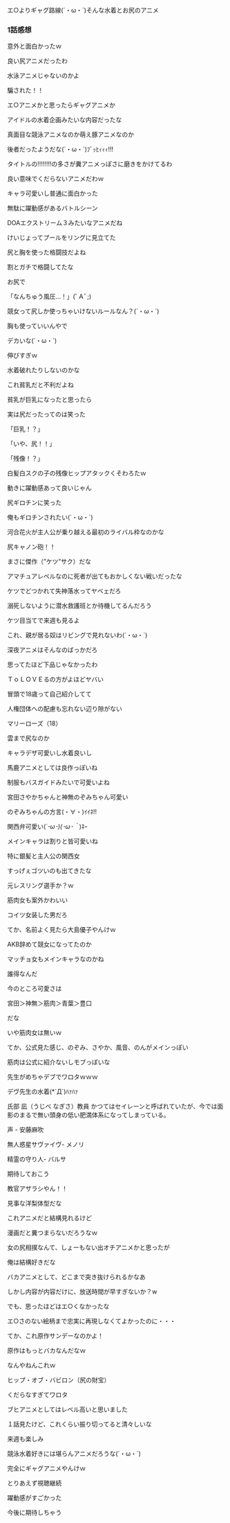 エ○よりギャグ路線(´・ω・`)そんな水着とお尻のアニメ



### 1話感想


意外と面白かったｗ



良い尻アニメだったわ



水泳アニメじゃないのかよ

騙された！！



エ○アニメかと思ったらギャグアニメか



アイドルの水着企画みたいな内容だったな



真面目な競泳アニメなのか萌え豚アニメなのか

後者だったようだな(´・ω・`)ﾌﾞｯﾋｨｨｨ!!!



タイトルの!!!!!!!!の多さが糞アニメっぽさに磨きをかけてるわ



良い意味でくだらないアニメだわｗ

キャラ可愛いし普通に面白かった



無駄に躍動感があるバトルシーン



DOAエクストリーム３みたいなアニメだね



けいじょってプールをリングに見立てた

尻と胸を使った格闘技だよね



割とガチで格闘してたな

お尻で



「なんちゅう風圧…！」(ﾟＡﾟ;)



競女って尻しか使っちゃいけないルールなん？(´・ω・`)



胸も使っていいんやで



デカいな(´・ω・`)



伸びすぎｗ

水着破れたりしないのかな



これ貧乳だと不利だよね



貧乳が巨乳になったと思ったら

実は尻だったってのは笑った



「巨乳！？」


「いや、尻！！」


「残像！？」

白髪白スクの子の残像ヒップアタックくそわろたｗ



動きに躍動感あって良いじゃん



尻ギロチンに笑った



俺もギロチンされたい(´・ω・`)



河合花火が主人公が乗り越える最初のライバル枠なのかな



尻キャノン砲！！



まさに傑作（”ケツ”サク）だな



アマチュアレベルなのに死者が出てもおかしくない戦いだったな

ケツでどつかれて失神落水ってヤベェだろ



溺死しないように潜水救護班とか待機してるんだろう



ケツ目当てで来週も見るよ



これ、親が居る奴はリビングで見れないわ(´・ω・`)



深夜アニメはそんなのばっかだろ



思ってたほど下品じゃなかったわ

ＴｏＬＯＶＥるの方がよほどヤバい



冒頭で18歳って自己紹介してて

人権団体への配慮も忘れない辺り隙がない



マリーローズ（18）



雲まで尻なのか



キャラデザ可愛いし水着良いし

馬鹿アニメとしては良作っぽいね



制服もバスガイドみたいで可愛いよね



宮田さやかちゃんと神無のぞみちゃん可愛い



のぞみちゃんの方言(・∀・)ｲｲﾈ!!



関西弁可愛い(*´･ω･)(･ω･｀*)ﾈｰ



メインキャラは割りと皆可愛いね

特に銀髪と主人公の関西女



すっげぇゴツいのも出てきたな

元レスリング選手か？ｗ



筋肉女も案外かわいい



コイツ女装した男だろ



てか、名前よく見たら大島優子やんけｗ



AKB辞めて競女になってたのか



マッチョ女もメインキャラなのかね

誰得なんだ



今のところ可愛さは

宮田＞神無＞筋肉＞青葉＞豊口

だな



いや筋肉女は無いｗ

てか、公式見た感じ、のぞみ、さやか、風音、のんがメインっぽい

筋肉は公式に紹介ないしモブっぽいな



先生がめちゃデブでワロタｗｗｗ



デヴ先生の水着(*´Д`)ﾊｧﾊｧ



氏部 凪（うじべ なぎさ）教員 かつてはセイレーンと呼ばれていたが、今では面影のまるで無い頭身の低い肥満体系になってしまっている。

声 - 安藤麻吹

無人惑星サヴァイヴ- メノリ

精霊の守り人- バルサ

期待しておこう



教官アザラシやん！！



見事な洋梨体型だな



これアニメだと結構見れるけど

漫画だと糞つまらないだろうなｗ



女の尻相撲なんて、しょーもない出オチアニメかと思ったが

俺は結構好きだな

バカアニメとして、どこまで突き抜けられるかなあ

しかし内容が内容だけに、放送時間が早すぎないか？w



でも、思ったほどはエ○くなかったな



エ○さのない絵柄まで忠実に再現しなくてよかったのに・・・



てか、これ原作サンデーなのかよ！



原作はもっとバカなんだなｗ

なんやねんこれｗ



ヒップ・オブ・バビロン（尻の財宝）



くだらなすぎてワロタ



ブヒアニメとしてはレベル高いと思いました



１話見たけど、これくらい振り切ってると清々しいな

来週も楽しみ



競泳水着好きには堪らんアニメだろうな(´・ω・`)



完全にギャグアニメやんけｗ

とりあえず視聴継続



躍動感がすごかった

今後に期待しちゃう